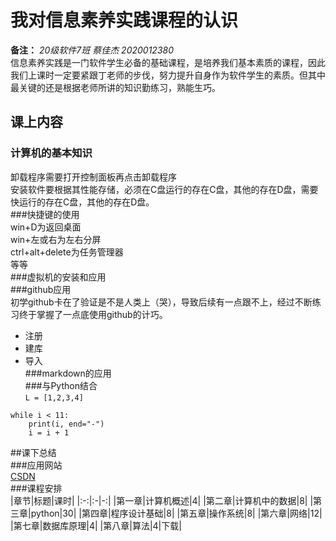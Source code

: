 # 我对信息素养实践课程的认识  
**备注：** *20级软件7班 蔡佳杰 2020012380*  
信息素养实践是一门软件学生必备的基础课程，是培养我们基本素质的课程，因此我们上课时一定要紧跟丁老师的步伐，努力提升自身作为软件学生的素质。但其中最关键的还是根据老师所讲的知识勤练习，熟能生巧。  
## 课上内容  
### 计算机的基本知识  
卸载程序需要打开控制面板再点击卸载程序  
安装软件要根据其性能存储，必须在C盘运行的存在C盘，其他的存在D盘，需要快运行的存在C盘，其他的存在D盘。  
###快捷键的使用  
win+D为返回桌面  
win+左或右为左右分屏  
ctrl+alt+delete为任务管理器  
等等  
###虚拟机的安装和应用  
###github应用  
初学github卡在了验证是不是人类上（哭），导致后续有一点跟不上，经过不断练习终于掌握了一点底使用github的计巧。
+ 注册  
+ 建库  
+ 导入  
###markdown的应用  
###与Python结合  
`L = [1,2,3,4]`
```i = 1
while i < 11:
    print(i, end="-")
    i = i + 1
```
##课下总结  
###应用网站  
[CSDN](https://blog.csdn.net/sinat_22797429/article/details/52974038)   
###课程安排  
|章节|标题|课时|
|:-:|:-|-:|
|第一章|计算机概述|4|
|第二章|计算机中的数据|8|
|第三章|python|30|
|第四章|程序设计基础|8|
|第五章|操作系统|8|
|第六章|网络|12|
|第七章|数据库原理|4|
|第八章|算法|4|下载|
